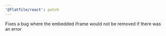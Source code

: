 ```yaml
---
'@flatfile/react': patch
---
```


Fixes a bug where the embedded iframe would not be removed if there was an error
